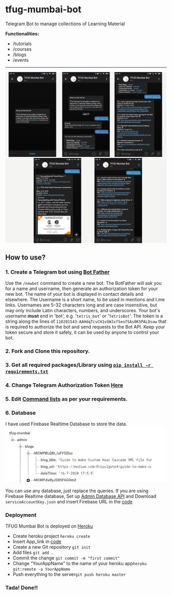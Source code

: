 # tfug-mumbai-bot

Telegram Bot to manage collections of Learning Material

**Functionalities:**
- /tutorials
- /courses
- /blogs
- /events

---
![Database](https://github.com/smitjethwa/tfug-mumbai-bot/blob/master/img/7.png)
![Database](https://github.com/smitjethwa/tfug-mumbai-bot/blob/master/img/8.png)


## How to use?
### 1. Create a Telegram bot using [Bot Father](https://telegram.me/BotFather)
Use the `/newbot` command to create a new bot. The BotFather will ask you for a name and username, then generate an authorization token for your new bot.
The name of your bot is displayed in contact details and elsewhere.
The Username is a short name, to be used in mentions and t.me links. Usernames are 5-32 characters long and are case insensitive, but may only include Latin characters, numbers, and underscores. Your bot's username **must** end in 'bot', e.g. '`tetris_bot`' or '`TetrisBot`'.
The token is a string along the lines of `110201543:AAHdqTcvCH1vGWJxfSeofSAs0K5PALDsaw` that is required to authorize the bot and send requests to the Bot API. Keep your token secure and store it safely, it can be used by anyone to control your bot.
### 2. Fork and Clone this repository.
### 3. Get all required packages/Library using [`pip install -r requirements.txt`](requirements.txt)
### 4. Change Telegram Authorization Token [Here](https://github.com/smitjethwa/tfug-mumbai-bot/blob/master/bot.py#L10)
### 5. Edit [Command lists](https://github.com/smitjethwa/tfug-mumbai-bot/blob/master/bot.py#L194:L200) as per your requirements. 
### 6. Database
I have used Firebase Realtime Database to store the data.
![Database](https://github.com/smitjethwa/tfug-mumbai-bot/blob/master/img/1.PNG)

You can use any database, just replace the queries. If you are using Firebase Realtime database, Set up [Admin Database API](https://firebase.google.com/docs/database/admin/start?authuser=0) and Download `serviceAccountKey.json` and insert Firebase URL in the [code](https://github.com/smitjethwa/tfug-mumbai-bot/blob/master/bot.py#L20)
### Deployment
TFUG Mumbai Bot is deployed on [Heroku](http://heroku.com/)
- Create heroku project ```heroku create```
- Insert App_link in [code](https://github.com/smitjethwa/tfug-mumbai-bot/blob/master/bot.py#L13)
- Create a new Git repository ```git init```
- Add files ```git add .```
- Commit the change ```git commit -m "first commit"```
- Change “YourAppName” to the name of your heroku app```heroku git:remote -a YourAppName```
- Push everything to the server```git push heroku master```

### Tada! Done!! 

